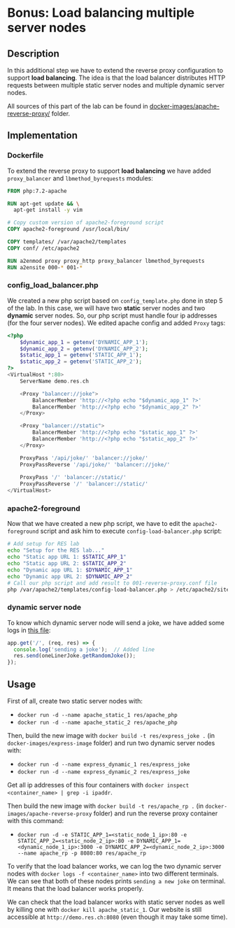# Bonus: Load balancing multiple server nodes

## Description

In this additional step we have to extend the reverse proxy configuration to support **load balancing**. The idea is that the load balancer distributes HTTP requests between multiple static server nodes and multiple dynamic server nodes.

All sources of this part of the lab can be found in [docker-images/apache-reverse-proxy/](../docker-images/apache-reverse-proxy/) folder.

## Implementation

### Dockerfile

To extend the reverse proxy to support **load balancing** we have added `proxy_balancer` and `lbmethod_byrequests` modules:

```dockerfile
FROM php:7.2-apache

RUN apt-get update && \
  apt-get install -y vim

# Copy custom version of apache2-foreground script
COPY apache2-foreground /usr/local/bin/

COPY templates/ /var/apache2/templates
COPY conf/ /etc/apache2

RUN a2enmod proxy proxy_http proxy_balancer lbmethod_byrequests
RUN a2ensite 000-* 001-*
```

### config_load_balancer.php

We created a new php script based on `config_template.php` done in step 5 of the lab. In this case, we will have two **static** server nodes and two **dynamic** server nodes. 
So, our php script must handle four ip addresses (for the four server nodes). We edited apache config and added `Proxy` tags:

```php
<?php
	$dynamic_app_1 = getenv('DYNAMIC_APP_1');
	$dynamic_app_2 = getenv('DYNAMIC_APP_2');
	$static_app_1 = getenv('STATIC_APP_1');
	$static_app_2 = getenv('STATIC_APP_2');
?>
<VirtualHost *:80>
	ServerName demo.res.ch

	<Proxy "balancer://joke">
		BalancerMember 'http://<?php echo "$dynamic_app_1" ?>'
		BalancerMember 'http://<?php echo "$dynamic_app_2" ?>'
	</Proxy>

	<Proxy "balancer://static">
		BalancerMember 'http://<?php echo "$static_app_1" ?>'
		BalancerMember 'http://<?php echo "$static_app_2" ?>'
	</Proxy>

	ProxyPass '/api/joke/' 'balancer://joke/'
	ProxyPassReverse '/api/joke/' 'balancer://joke/'
	
	ProxyPass '/' 'balancer://static/'
	ProxyPassReverse '/' 'balancer://static/'
</VirtualHost>
```

### apache2-foreground

Now that we have created a new php script, we have to edit the `apache2-foreground` script and ask him to execute `config-load-balancer.php` script:

```bash
# Add setup for RES lab
echo "Setup for the RES lab..."
echo "Static app URL 1: $STATIC_APP_1"
echo "Static app URL 2: $STATIC_APP_2"
echo "Dynamic app URL 1: $DYNAMIC_APP_1"
echo "Dynamic app URL 2: $DYNAMIC_APP_2"
# Call our php script and add result to 001-reverse-proxy.conf file
php /var/apache2/templates/config-load-balancer.php > /etc/apache2/sites-available/001-reverse-proxy.conf
```

### dynamic server node

To know which dynamic server node will send a joke, we have added some logs in [this file](../docker-images/express-image/src/index.js):

```javascript
app.get('/', (req, res) => {
  console.log('sending a joke');  // Added line
  res.send(oneLinerJoke.getRandomJoke());
});
```

## Usage

First of all, create two static server nodes with:
* `docker run -d --name apache_static_1 res/apache_php`
* `docker run -d --name apache_static_2 res/apache_php`

Then, build the new image with `docker build -t res/express_joke .` (in `docker-images/express-image` folder) and run two dynamic server nodes with:
* `docker run -d --name express_dynamic_1 res/express_joke`
* `docker run -d --name express_dynamic_2 res/express_joke`

Get all ip addresses of this four containers with `docker inspect <container_name> | grep -i ipaddr`.

Then build the new image with `docker build -t res/apache_rp .` (in `docker-images/apache-reverse-proxy` folder) and run the reverse proxy container with this command:
* `docker run -d -e STATIC_APP_1=<static_node_1_ip>:80 -e STATIC_APP_2=<static_node_2_ip>:80 -e DYNAMIC_APP_1=<dynamic_node_1_ip>:3000 -e DYNAMIC_APP_2=<dynamic_node_2_ip>:3000 --name apache_rp -p 8080:80 res/apache_rp`

To verify that the load balancer works, we can log the two dynamic server nodes with `docker logs -f <container_name>` into two different terminals. We can see that both of these nodes prints `sending a new joke` on terminal. It means that the load balancer works properly.

We can check that the load balancer works with static server nodes as well by killing one with `docker kill apache_static_1`. Our website is still accessible at `http://demo.res.ch:8080` (even though it may take some time).